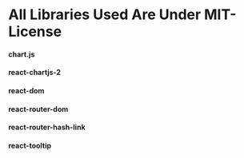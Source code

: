 # All Libraries Used Are Under MIT-License

#### chart.js
#### react-chartjs-2
#### react-dom
#### react-router-dom
#### react-router-hash-link
#### react-tooltip
